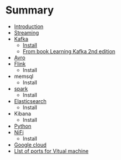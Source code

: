 # Summary

* [Introduction](README.md)
* [Streaming](summary.md)
* [Kafka](kafka.md)
   * [Install](install.md)
   * [From book Learning Kafka 2nd edition](from_book_learning_kafka_2nd_edition.md)
* [Avro](avro.md)
* [Flink](flink.md)
   * Install
* memsql
   * Install
* [spark](spark.md)
   * Install
* [Elasticsearch](elasticsearch.md)
   * Install
* Kibana
   * Install
* [Python](python.md)
* [NiFi](nifi.md)
   * Install
* [Google cloud](google_cloud.md)
* [LIst of ports for Vitual machine](list_of_ports_for_vitual_machine.md)

